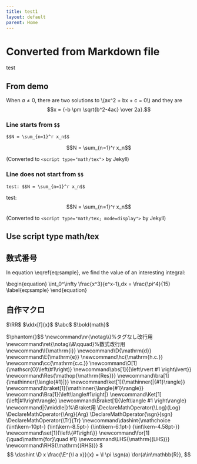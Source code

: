 ```yaml
---
title: test1
layout: default
parent: Home
---
```


# Converted from Markdown file
test
## From demo

When $a \ne 0$, there are two solutions to \\(ax^2 + bx + c = 0\\) and they are
$$x = {-b \pm \sqrt{b^2-4ac} \over 2a}.$$


### Line starts from `$$`

```
$$N = \sum_{n=1}^r x_n$$
```

$$N = \sum_{n=1}^r x_n$$

(Converted to `<script type="math/tex">` by Jekyll)

### Line does not start from `$$`

```
test: $$N = \sum_{n=1}^r x_n$$
```

test: $$N = \sum_{n=1}^r x_n$$

(Converted to `<script type="math/tex; mode=display">` by Jekyll)

## Use script type math/tex

<p><script type="math/tex">ax+by+c=0</script></p>
<script type="math/tex; mode=display">\sum_{i=1}^n x_i</script>

## 数式番号
In equation \eqref{eq:sample}, we find the value of an
interesting integral:

\begin{equation}
  \int_0^\infty \frac{x^3}{e^x-1}\,dx = \frac{\pi^4}{15}
  \label{eq:sample}
\end{equation}

## 自作マクロ
$\RR$
$\ddx[f]{x}$
$\abc$
$\bold{math}$

$\phantom{}$$
\newcommand\nr{\notag\\\\}%タグなし改行用
\newcommand\ret{\notag\\\\&\qquad}%数式改行用
\newcommand\I{\mathrm{i}}
\newcommand\D{\mathrm{d}}
\newcommand\E{\mathrm{e}}
\newcommand\hc{\mathrm{h.c.}}
\newcommand\cc{\mathrm{c.c.}}
\newcommand\O[1]{\mathscr{O}\left(#1\right)}
\newcommand\abs[1]{{\left\rvert #1 \right\lvert}}
\newcommand\Res{\mathop{\mathrm{Res}}}
\newcommand\bra[1]{\mathinner{\langle{#1}|}}
\newcommand\ket[1]{\mathinner{|{#1}\rangle}}
\newcommand\braket[1]{\mathinner{\langle{#1}\rangle}}
\newcommand\Bra[1]{\left\langle#1\right|}
\newcommand\Ket[1]{\left|#1\right\rangle}
\newcommand\Braket[1]{\left\langle #1 \right\rangle}
\newcommand\|{\middle|}%\Braket用
\DeclareMathOperator{\Log}{Log}
\DeclareMathOperator{\Arg}{Arg}
\DeclareMathOperator{\sgn}{sgn}
\DeclareMathOperator{\Tr}{Tr}
\newcommand\dashint{\mathchoice
  {\int\kern-10pt-}
  {\int\kern-8.5pt-}
  {\int\kern-6.1pt-}
  {\int\kern-4.58pt-}}
\newcommand\set[1]{\left\\{#1\right\\}}
\newcommand\for[1]{\quad\mathrm{for}\quad #1}
\newcommand\LHS{\mathrm{(LHS)}}
\newcommand\RHS{\mathrm{(RHS)}}
$
$$
\dashint \D x \frac{\E^{\I a x}}{x} = \I \pi \sgn(a) \for{a\in\mathbb{R}},
$$
